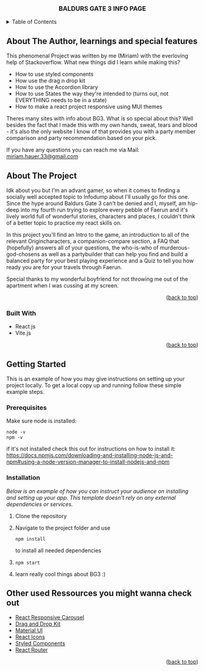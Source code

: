 <a name="readme-top"></a>

  <h3 align="center">BALDURS GATE 3 INFO PAGE</h3>

<!-- TABLE OF CONTENTS -->
<details>
  <summary>Table of Contents</summary>
  <ol>
    <li>
      <a href="#about-the-project">About The Project</a>
      <ul>
        <li><a href="#built-with">Built With</a></li>
      </ul>
    </li>
    <li>
      <a href="#getting-started">Getting Started</a>
      <ul>
        <li><a href="#prerequisites">Prerequisites</a></li>
        <li><a href="#installation">Installation</a></li>
      </ul>
    </li>
    <li><a href="#acknowledgments">Other Ressources</a></li>
  </ol>
</details>

<!-- ABOUT THE AUTHOR -->

## About The Author, learnings and special features

This phenomenal Project was written by me (Miriam) with the everloving help of Stackoverflow.
What new things did I learn while making this?

- How to use styled components
- How use the drag n drop kit
- How to use the Accordion library
- How to use States the way they're intended to (turns out, not EVERYTHING needs to be in a state)
- How to make a react project responsive using MUI themes

Theres many sites with info about BG3. What is so special about this?
Well besides the fact that I made this with my own hands, sweat, tears and blood - it's also the only website I know of that provides you with a party member comparison and party recommendation based on your pick.

If you have any questions you can reach me via Mail: miriam.hauer.33@gmail.com

<!-- ABOUT THE PROJECT -->

## About The Project

Idk about you but I'm an advant gamer, so when it comes to finding a socially well accepted topic to Infodump about I'll usually go for this one.
Since the hype around Baldurs Gate 3 can't be denied and I, myself, am hip-deep into my fourth run trying to explore every pebble of Faerun and it's lively world
full of wonderful stories, characters and places, I couldn't think of a better topic to practice my react skills on.

In this project you'll find an Intro to the game, an introduction to all of the relevant Origincharacters, a companion-compare section, a FAQ that (hopefully)
answers all of your questions, the who-is-who of murderous-god-chosens as well as a partybuilder that can help you find and build a balanced party for your best
playing experience and a Quiz to tell you how ready you are for your travels through Faerun.

Special thanks to my wonderful boyfriend for not throwing me out of the apartment when I was cussing at my screen.

<p align="right">(<a href="#readme-top">back to top</a>)</p>

### Built With

- React.js
- Vite.js

<p align="right">(<a href="#readme-top">back to top</a>)</p>

<!-- GETTING STARTED -->

## Getting Started

This is an example of how you may give instructions on setting up your project locally.
To get a local copy up and running follow these simple example steps.

### Prerequisites

Make sure node is installed:

```
node -v
npm -v
```

if it's not installed check this out for instructions on how to install it:
https://docs.npmjs.com/downloading-and-installing-node-js-and-npm#using-a-node-version-manager-to-install-nodejs-and-npm

### Installation

_Below is an example of how you can instruct your audience on installing and setting up your app. This template doesn't rely on any external dependencies or services._

1. Clone the repository
2. Navigate to the project folder and use

   ```
   npm install
   ```

   to install all needed dependencies

3. ```
   npm start
   ```

4. learn really cool things about BG3 :)
<!-- ACKNOWLEDGMENTS -->

## Other used Ressources you might wanna check out

- [React Responsive Carousel](https://www.npmjs.com/package/react-responsive-carousel)
- [Drag and Drop Kit](https://dndkit.com/)
- [Material UI](https://mui.com/)
- [React Icons](https://react-icons.github.io/react-icons/search)
- [Styled Components](https://styled-components.com/)
- [React Router](https://reactrouter.com/en/main)

<p align="right">(<a href="#readme-top">back to top</a>)</p>
